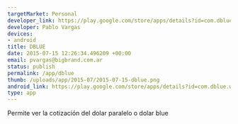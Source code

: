 ```yaml
--- 
targetMarket: Personal
developer_link: https://play.google.com/store/apps/details?id=com.dblue.www
developer: Pablo Vargas
devices: 
- android
title: DBLUE
date: 2015-07-15 12:26:34.496209 +00:00
email: pvargas@bigbrand.com.ar
status: publish
permalink: /app/dblue
thumb: /uploads/app/2015-07/2015-07-15-dblue.png
android_link: https://play.google.com/store/apps/details?id=com.dblue.www
type: app
---
```


Permite ver la cotización del dolar paralelo o dolar blue
